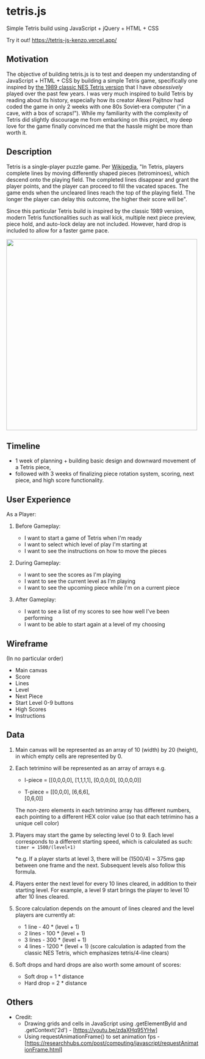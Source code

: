 # tetris.js
Simple Tetris build using JavaScript + jQuery + HTML + CSS

Try it out! https://tetris-js-kenzo.vercel.app/

## Motivation

The objective of building tetris.js is to test and deepen my understanding of JavaScript + HTML + CSS by building a simple Tetris game, specifically one inspired by [the 1989 classic NES Tetris version](https://en.wikipedia.org/wiki/Tetris_(NES_video_game)) that I have *obsessively* played over the past few years. I was very much inspired to build Tetris by reading about its history, especially how its creator Alexei Pajitnov had coded the game in only 2 weeks with one 80s Soviet-era computer ("in a cave, with a box of scraps!"). While my familiarity with the complexity of Tetris did slightly discourage me from embarking on this project, my deep love for the game finally convinced me that the hassle might be more than worth it.

## Description

Tetris is a single-player puzzle game. Per [Wikipedia](https://en.wikipedia.org/wiki/Tetris), "In Tetris, players complete lines by moving differently shaped pieces (tetrominoes), which descend onto the playing field. The completed lines disappear and grant the player points, and the player can proceed to fill the vacated spaces. The game ends when the uncleared lines reach the top of the playing field. The longer the player can delay this outcome, the higher their score will be".

Since this particular Tetris build is inspired by the classic 1989 version, modern Tetris functionalities such as wall kick, multiple next piece preview, piece hold, and auto-lock delay are not included. However, hard drop is included to allow for a faster game pace.

<img src="https://i.imgur.com/NGDi5Wt.png" width="500">

## Timeline

* 1 week of planning + building basic design and downward movement of a Tetris piece,
* followed with 3 weeks of finalizing piece rotation system, scoring, next piece, and high score functionality.

## User Experience

As a Player:

1. Before Gameplay:
   * I want to start a game of Tetris when I'm ready
   * I want to select which level of play I'm starting at
   * I want to see the instructions on how to move the pieces

2. During Gameplay:
   * I want to see the scores as I'm playing
   * I want to see the current level as I'm playing
   * I want to see the upcoming piece while I'm on a current piece

3. After Gameplay:
   * I want to see a list of my scores to see how well I've been performing
   * I want to be able to start again at a level of my choosing

## Wireframe
(In no particular order)
* Main canvas
* Score
* Lines
* Level 
* Next Piece
* Start Level 0-9 buttons
* High Scores
* Instructions

## Data

1. Main canvas will be represented as an array of 10 (width) by 20 (height), in which empty cells are represented by 0.
2. Each tetrimino will be represented as an array of arrays e.g.

    * I-piece = [[0,0,0,0],
                [1,1,1,1],
                [0,0,0,0],
                [0,0,0,0]]

    * T-piece = [[0,0,0],
                [6,6,6],  
                [0,6,0]]

    The non-zero elements in each tetrimino array has different numbers, each pointing to a different HEX color value (so that each tetrimino has a unique cell color)

3. Players may start the game by selecting level 0 to 9. Each level corresponds to a different starting speed, which is calculated as such: `timer = 1500/(level+1)`

    *e.g. If a player starts at level 3, there will be (1500/4) = 375ms gap between one frame and the next. Subsequent levels also follow this formula.

4. Players enter the next level for every 10 lines cleared, in addition to their starting level. For example, a level 9 start brings the player to level 10 after 10 lines cleared.

5. Score calculation depends on the amount of lines cleared and the level players are currently at:
    * 1 line - 40 * (level + 1)
    * 2 lines - 100 * (level + 1)
    * 3 lines - 300 * (level + 1)
    * 4 lines - 1200 * (level + 1)
    (score calculation is adapted from the classic NES Tetris, which emphasizes tetris/4-line clears)

6. Soft drops and hard drops are also worth some amount of scores:
    * Soft drop = 1 * distance
    * Hard drop = 2 * distance

## Others
* Credit:
   * Drawing grids and cells in JavaScript using .getElementById and .getContext('2d') - [https://youtu.be/zdaXHq95YHw]
   * Using requestAnimationFrame() to set animation fps - [https://researchhubs.com/post/computing/javascript/requestAnimationFrame.html]

